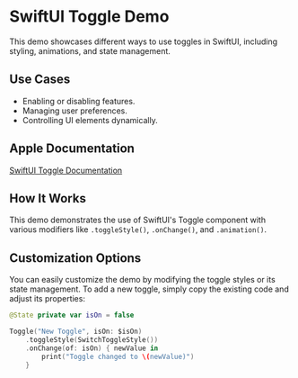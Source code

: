 #  SwiftUI Toggle Demo

This demo showcases different ways to use toggles in SwiftUI, including styling, animations, and state management.

## Use Cases

* Enabling or disabling features.
* Managing user preferences.
* Controlling UI elements dynamically.

## Apple Documentation

[SwiftUI Toggle Documentation](https://developer.apple.com/documentation/swiftui/toggle)

## How It Works

This demo demonstrates the use of SwiftUI's Toggle component with various modifiers like `.toggleStyle()`, `.onChange()`, and `.animation()`.

## Customization Options

You can easily customize the demo by modifying the toggle styles or its state management. To add a new toggle, simply copy the existing code and adjust its properties:

```swift
@State private var isOn = false

Toggle("New Toggle", isOn: $isOn)
    .toggleStyle(SwitchToggleStyle())
    .onChange(of: isOn) { newValue in
        print("Toggle changed to \(newValue)")
    }
```
